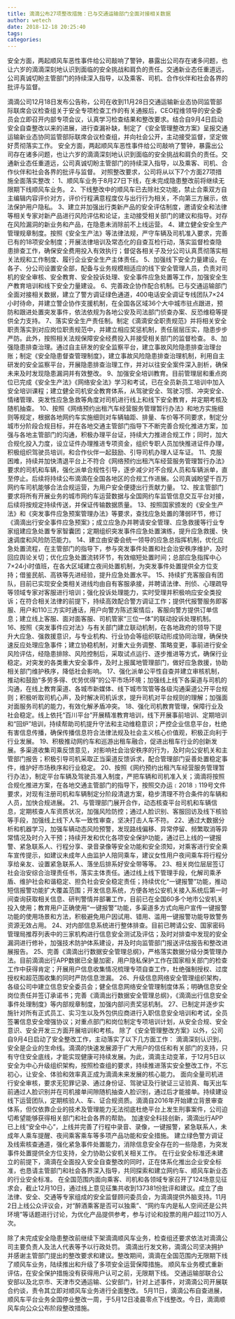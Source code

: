 ```yaml
---
title: 滴滴公布27项整改措施：已与交通运输部门全面对接相关数据
author: wetech
date: 2018-12-18 20:25:40
tags: 
categories: 
---
```

安全方面，两起顺风车恶性事件给公司敲响了警钟，暴露出公司存在诸多问题，也让六岁的滴滴深刻地认识到面临的安全挑战和肩负的责任。交通新业态任重道远，公司真诚切盼主管部门的持续深入指导，以及乘客、司机、合作伙伴和社会各界的批评与监督。
<!-- more -->
滴滴公司12月18日发布公告称，公司在收到11月28日交通运输新业态协同监管部际联席会议检查组关于安全专项检查工作的有关通报后，CEO程维领导的安全委员会立即召开内部专项会议，认真学习检查结果和整改要求。结合自9月4日启动安全自查整改以来的进展，进行查漏补缺，制定了《安全管理整改方案》呈报交通运输新业态协同监管部际联席会议检查组，并向社会公开，主动接受监督，坚定做好贯彻落实工作。
安全方面，两起顺风车恶性事件给公司敲响了警钟，暴露出公司存在诸多问题，也让六岁的滴滴深刻地认识到面临的安全挑战和肩负的责任。交通新业态任重道远，公司真诚切盼主管部门的持续深入指导，以及乘客、司机、合作伙伴和社会各界的批评与监督。
对照整改要求，公司将从以下7个方面27项措施全面落实整改：
1、顺风车业务于8月27日下线，在未完成隐患整改前将继续无限期下线顺风车业务。
2、下线整改中的顺风车已去除社交功能，禁止合乘双方自主编辑内容评价对方，评价行程满意程度仅与出行行为相关，不向第三方展示，依法保护用户隐私。
3、建立并加强出行类新产品的安全评估制度，邀请安全和法律等相关专家对新产品进行风险评估和论证，主动接受相关部门的建议和指导。对存在风险漏洞的新业务和产品，在隐患未消除前不上线运营。
4、建立健全安全生产管理规章制度。按照《安全生产法》等法律法规，严守车辆及司机准入要求，完善已有的18项安全制度；开展法律培训及常态化的自查互检行动，落实监督检查隐患排查工作，确保安全费用投入有效执行；督促各相关子及分公司认真贯彻落实相关法规和工作制度、履行企业安全生产主体责任。
5、加强线下安全力量建设。在各子、分公司设置安全部，配备与业务规模相适应的线下安全管理人员，负责对司机的安全审核、安全教育、安全投诉处理、安全事件应急处置等工作，加强安全生产教育培训和线下安全力量建设。
6、完善政企协作配合机制。已与交通运输部门全面对接相关数据，建立了警方调证绿色通道，400电话安全调证专线团队7×24小时待命，并建立警企协作支援机制，在全国各区域36个大中城市驻点跟进，预防和跟进处置突发事件，依法依规为各地公安及司法部门侦查办案、反恐维稳等提供全力支持。
7、落实安全生产责任制。制定《滴滴安全职责规范》并将相关安全职责落实到对应岗位职责规范中，并建立相应奖惩机制，责任层层压实，隐患步步严防。此外，按照相关法规保障安全经费投入并接受相关部门的监督检查。
8、加强隐患排查治理。通过自主研发的安全监察平台，建立事故风险隐患排查治理台账；制定《安全隐患督查管理制度》，建立事故风险隐患排查治理机制，利用自主研发的安全监察平台，开展隐患排查治理工作，并对以往安全案件深入剖析，确保未来及时发现隐患漏洞并有效整改。
9、加强安全培训教育。目前管理层和重点岗位已完成《安全生产法》《网络安全法》学习和考试，已在全员新员工培训中加入安全培训课程；建立健全司机安全教育体系，从驾驶安全、驾驶习惯、冲突安全、情绪管理、突发性应急急救等角度对司机进行线上和线下安全教育，并定期考核及随机抽查。
10、按照《网络预约出租汽车经营服务管理暂行办法》和地方实施细则等规定，根据各地网约车实施细则对车辆轴距、排量、车价等不同要求，制定分城市分阶段合规目标，并在各地交通主管部门指导下不断完善合规化推进方案，加强与各地主管部门的沟通，积极办理平台证，持续大力推进合规工作；同时，加大合规化投入力度，设立证件办理推进专项资金，组织专职人员加快推进证件办理，积极组织驾驶员培训，和合作伙伴一起鼓励、引导司机办理人证车证。
11、克服困难，持续并加快清退平台上不符合《网络预约出租汽车经营服务管理暂行办法》要求的司机和车辆，强化派单合规性引导，逐步减少对不合规人员和车辆派单，直至停止。后续将持续公布滴滴在全国各地区的合规工作进展。公司真诚盼望千百万网约车司机能够合法合规运营，为用户安全便捷出行贡献力量。
12、按主管部门要求将所有开展业务的城市网约车运营数据与全国网约车监管信息交互平台对接，后续将按规定持续传送，并保证传输数据质量。
13、按照国家颁发的《安全生产法》和《突发事件应急预案管理办法》等要求，查找应急处置的薄弱环节，修订《滴滴出行安全事件应急预案》；成立应急办并聘请安全管理、应急救援等行业专家组建应急处置专家智囊团；定期组织突发事件应急处置演练，提升应急救援、快速调度和风险防范能力。
14、建立由安委会统一领导的应急总指挥机制，优化应急处置流程，在主管部门的指导下，参与突发事件处置和社会治安秩序维护，及时回应舆论关切；优化应急处置流转环节，有效缩短处置时间；总部应急指挥中心7×24小时值班，在各大区域建立夜间处置机制，为突发事件处置提供全方位支持；借鉴民航、高铁等先进经验，提升应急处置水平。
15、持续扩充客服自有团队，目前已实现安全类相关进线均由自有客服承接，并聘请法律、刑侦、心理疏导等领域专家对客服进行培训；强化投诉处理能力，实时受理并积极响应安全类投诉；在符合相关法律的前提下，持续高效配合警方调证工作；提供代报警服务即客服、用户和110三方实时通话，用户向警方陈述案情后，客服向警方提供订单信息；建立线上客服、面对面客服、司机管家“三位一体”的联动投诉处理机制。
16、按照《突发事件应对法》与有关部门建立联动机制，在各地政府的领导下提升大应急、强救援意识，与专业机构、行业协会等组织联动形成协同治理，确保快速反应处理应急事件；建立协稳机制，对重大业务调整、策略变更，事前进行安全风险评估，经隐患排除、风险控制后，采取试点运行、逐步推进等方式，确保行业稳定。对突发的各类重大安全事件，及时上报属地管理部门，做好应急救援，协助相关部门维护秩序，降低社会影响。
17、强化派单公平性自查并建立审核机制，推动和鼓励“多劳多得、优劳优得”的公平市场环境；加强线上线下各渠道与司机的沟通，在线上教育渠道、各城市新媒体、线下城市驾管等各级沟通渠道公开平台规则；积极听取司机心声，及时解决司机诉求，提升司机对平台规则的理解；加强面对面服务司机的能力，有效化解矛盾冲突。
18、强化司机教育管理，保障行业及社会稳定。线上依托“百川平台”开展精准教育培训，线下开展事前培训、定期培训和“回炉”培训，持续帮助司机提升守法和主动维稳意识；严控企业信息平台，杜绝有害信息传播，确保传播信息符合法律法规及社会主义核心价值观，积极正向利于行业发展。
19、积极推动网约车和巡游出租车融合，促进出租车行业的创新发展。多渠道收集司乘反馈意见，对影响社会治安秩序的行为，及时向公安机关和主管部门报告；积极引导司机采取正当渠道反馈诉求，配合管理部门妥善处置稳定事件，维护好市场秩序和行业稳定。
20、按照《网约预约出租汽车经营服务管理暂行办法》，制定平台车辆及驾驶员准入制度，严把车辆和司机准入关；滴滴将按照合规化推进方案，在各地交通主管部门的指导下，按照交办运﹝2018﹞119号文件要求，对现有注册司机和车辆制定分阶段清退方案，稳步清理不符合条件的车辆和人员，加快合规进展。
21、与管理部门展开合作，动态核查平台司机和车辆信息，定期核查人车资质状况，加强风险防控；通过人脸识别、客服回访及线下核验等手段，加强线上线下人车一致性审查，坚决打击人车不符。
22、通过大数据分析和机器学习，加强车辆动态风险预警，发现路线偏移、异常停留、频繁取消等异常情况及时介入干预；持续开发和优化各项安全保护功能，通过已上线的一键报警、紧急联系人、行程分享、录音录像等安全功能和安全须知，对乘客进行安全乘车宣传提示，如建议未成年人由监护人陪同乘车，建议女性用户夜间乘车将行程分享给亲友、设置紧急联系人、落坐后排系好安全带等等。
23、相关岗位层层签订社会治安综合治理责任书，落实主体责任。通过线上线下管理手段，化解司乘矛盾、维护社会和谐稳定、担负社会安全稳定责任；持续优化“一键报警”功能，推动短信报警功能扩大覆盖范围；开发信息系统，方便各地公安机关接入系统后第一时间查询获取相关信息、研判警情并部署工作，目前已在全国60多个地市公安机关投入使用；教育用户正确使用“一键报警”功能，多渠道多方式向用户宣传一键报警功能的使用场景和方法，积极避免用户因试用、错用、滥用一键报警功能导致警务资源无效占用。
24、对内部信息系统进行整体排查。目前已聘请公安、国家密码管理局推荐列表中的三家机构进行信息安全测试及评估；及时对排查中发现的安全漏洞进行修补，加强技术防护体系建设，并及时向监管部门报送评估报告和整改进展报告。
25、完善《滴滴出行数据安全管理总纲》，严格落实数据分级分类管理办法。目前滴滴出行APP数据已全量加密，用户隐私保护工作在国家相关部门的检查工作中获得肯定；开展用户信息收集情况梳理专项自查工作，杜绝强制授权、过度授权和超范围收集的同时严防信息泄漏。
26、升级信息网络安全管理组织架构，各级公司中建立信息安全委员会；健全信息网络安全管理制度体系；明确信息安全岗位责任并签订承诺书；完善《滴滴出行数据安全管理总纲》，《滴滴出行信息安全事件处理制度》等内部规章制度，加强内部问责奖惩机制。
27、已制定并逐步实施针对所有正式员工、实习生以及外包供应商进行入职信息安全培训和考试，全员签署信息安全增强协议；对重点部门和岗位制定专项培训计划，从安全合规、安全意识、安全开发三方面开展培训和考核。
除了《安全管理整改方案》以外，公司自9月4日启动了安全整改工作，主动落实了以下几方面工作：
滴滴深刻认识到，安全是企业的生命线。滴滴的快速发展源于广大用户的信任和有关部门的支持，只有守住安全底线，才能实现健康可持续发展。为此，滴滴主动变革，于12月5日以安全为中心升级组织架构，按照检查组的要求，持续推进落实安全整改工作，不忘初心，让安全、体验和效率真正成为滴滴未来发展的核心能力。
面向全量司机进行安全审核，要求无犯罪记录、通过身份证、驾驶证及行驶证三证验真、每天出车前通过人脸识别并在司机接单间隙随机抽查人脸识别，通过后才能接单。持续建设线下运营团队，定期核验人、车、证合规资质。滴滴自2016年开始建立背景审查体系，但仅依靠企业的技术及管理能力无法彻底杜绝平台上发生刑事案件，公司迫切希望能够获得相关部门和社会各界的帮助。
加速安全科技创新，滴滴出行APP已上线“安全中心”，上线并完善了行程中录音、录像，一键报警，紧急联系人，未成年人乘车提醒、夜间乘客乘车等多项产品功能和安全措施。
建立绿色警方调证及线索核查通道，强化紧急事件处置能力，消除信息安全存在的一些隐患，为突发事件处置提供全方位支持，全力协助公安机关相关工作。
在行业安全标准还未建立的前提下，滴滴在全面投入安全自查整改的同时，正在体系化推出企业安全标准，也恳请主管部门和社会各界深入指导，共同探索和建立网约车、顺风车新业态的行业安全标准。
在全国范围内面向乘客、司机和各领域专家召开了124场意见征求会，截止12月10日，通过线上意见征集共收到137381份批评和建议。成立了由法律、安全、交通等专家组成的安全监督顾问委员会，为滴滴提供外脑支持。11月2日上线公众评议会，对“醉酒乘客是否可以独乘”、“网约车内是私人空间还是公共环境”等话题进行讨论，为优化产品提供参考，参与讨论和投票的用户超过110万人次。
 
 
除了未完成安全隐患整改前继续下架滴滴顺风车业务，检查组还要求依法对滴滴公司主要负责人及法人代表等予以行政处罚。
滴滴出行发文称，滴滴公司坚决拥护并感谢主管部门提出的整改要求和建议。整改期间，滴滴在全国范围内无限期下线了顺风车业务，陆续推出和升级了多项安全运营保障措施。
顺风车业务模式重新评估，在安全保护措施没有获得用户认可之前，无限期下线。
交通运输部联合公安部以及北京市、天津市交通运输、公安部门，针对上述事件，对滴滴公司开展联合约谈，责令其立即对顺风车业务进行全面整改。
5月11日，滴滴公布自查进展，顺风车平台业务全国停业整改一周，于5月12日凌晨零点下线整改。今日，滴滴顺风车向公众公布阶段整改措施。
